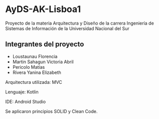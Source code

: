 # AyDS-AK-Lisboa1
Proyecto de la materia Arquitectura y Diseño de la carrera Ingeniería de Sistemas de Información de la Universidad Nacional del Sur

## Integrantes del proyecto
* Loustaunau Florencia 
* Martin Sahagun Victoria Abril 
* Pericolo Matías
* Rivera Yanina Elizabeth

Arquitectura utilizada: MVC

Lenguaje: Kotlin

IDE: Android Studio 

Se aplicaron principios SOLID y Clean Code. 
